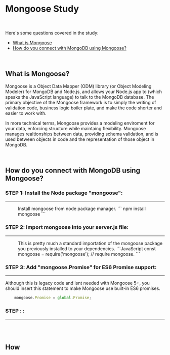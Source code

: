 # Mongoose Study

<br>

Here's some questions covered in the study:

* [What is Mongoose](#)
* [How do you connect with MongoDB using Mongoose?](#How-do-you-connect-with-MongoDB-using-Mongoose)

<br>

## What is Mongoose?
Mongoose is a Object Data Mapper (ODM) library (or Object Modeling Modeler) for MongoDB and Node.js, and allows your Node.js app to (which speaks the JavaScript language) to talk to the MongoDB database.  The primary objective of the Mongoose framework is to simply the writing of validation code, business logic boiler plate, and make the code shorter and easier to work with. 

In more technical terms, Mongoose provides a modeling enviroment for your data, enforcing structure while maintaing flexibility. Mongoose manages realtionships between data, providing schema validation, and is used between objects in code and the representation of those object in MongoDB.


<br>

## How do you connect with MongoDB using Mongoose?

<dl>

### STEP 1: Install the Node package "mongoose":
-----
<dd>
Install mongoose from node package manager.
```
    npm install mongoose
```
</dd>

### STEP 2: Import mongoose into your server.js file:
------
<dd>
This is pretty much a standard importation of the mongoose package you previously installed to your dependencies.
```JavaScript
    const mongoose = require('mongoose');                                               // require mongoose.
```
</dd>

### STEP 3: Add "mongoose.Promise" for ES6 Promise support:
------
Although this is legacy code and isnt needed with Mongoose 5+, you should insert this statement to make Mongoose use built-in ES6 promises.
```JavaScript
    mongoose.Promise = global.Promise;
```
</dd>

### STEP : :
------
</dd>


```JavaScript

```
</dd>




</dl>


<br>

## How

